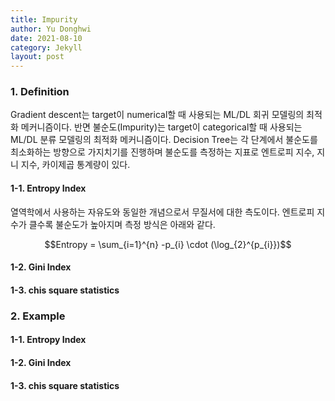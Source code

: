 ```yaml
---
title: Impurity
author: Yu Donghwi
date: 2021-08-10
category: Jekyll
layout: post
---
```


### 1. Definition ###

Gradient descent는 target이 numerical할 때 사용되는 ML/DL 회귀 모델링의 최적화 메커니즘이다. 반면 불순도(Impurity)는 target이 categorical할 때 사용되는 ML/DL 분류 모델링의 최적화 메커니즘이다. Decision Tree는 각 단계에서 불순도를 최소화하는 방향으로 가지치기를 진행하며 불순도를 측정하는 지표로 엔트로피 지수, 지니 지수, 카이제곱 통계량이 있다.


#### 1-1. Entropy Index ####
열역학에서 사용하는 자유도와 동일한 개념으로서 무질서에 대한 측도이다. 엔트로피 지수가 클수록 불순도가 높아지며 측정 방식은 아래와 같다.

$$Entropy = \sum_{i=1}^{n} -p_{i} \cdot (\log_{2}^{p_{i}})$$


#### 1-2. Gini Index ####

#### 1-3. chis square statistics ####


### 2. Example ###


#### 1-1. Entropy Index ####

#### 1-2. Gini Index ####

#### 1-3. chis square statistics ####